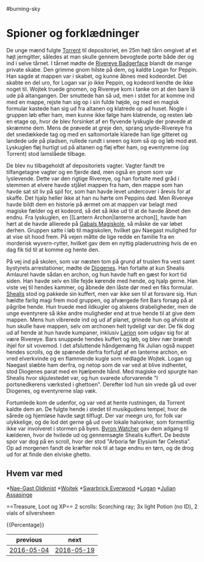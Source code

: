 #burning-sky

# Spioner og forklædninger 
De unge mænd fulgte [Torrent](./Torrent.md) til depositoriet, en 25m højt tårn omgivet af et højt jerngitter, således at man skulle gennem bevogtede porte både der og ind i selve tårnet. I tårnet mødte de [Rivereye Badgerface](./Rivereye%20Badgerface.md) blandt de mange private skabe. Den grimme gnom hilste på dem, og kaldte Logan for Peppin. Han sagde at mappen var i skabet, og kunne åbnes med kodeordet. Det skabte en del uro, for Logan var jo ikke Peppin, og kodeord kendte de ikke noget til. Wojtek truede gnomen, og Rivereye kom i tanke om at den bare lå ude på altangangen. Der smuttede han så ud, men i stdet for at komme ind med en mappe, rejste han sig op i sin fulde højde, og med en magisk formular kastede han sig ud fra altanen og klatrede op ad huset. Nogle i gruppen løb efter ham, men kunne ikke følge ham klatrende, og resten løb en etage op, hvor de blev forsinket af en flyvende lyskugle der prøvede at skræmme dem. Mens de prøvede at greje den,  sprang snyde-Rivereye fra det snedækkede tag og med en saltomortale klarede han lige gitteret og landede ude på pladsen, rullede rundt i sneen og kom så op og løb mod øst. Lyskuglen fløj hurtigt ud på altanen og fløj efter ham, og eventyrerne (og Torrent) stod lamslåede tilbage. 

De blev nu tilbageholdt af depositoriets vagter. Vagter fandt tre tilfangetagne vagter og en fjerde død, men også en gnom som var lyslevende. Dette var den rigtige Rivereye, og han fortalte med gråd i stemmen at elvere havde stjålet mappen fra ham, den mappe som han havde sat sit liv på spil for, som han havde levet undercover i årevis for at skaffe. Det hjalp heller ikke at han nu hørte om Peppins død. Men Rivereye havde bildt dem en historie på ærmet om at mappen var belagt med magiske fælder og et kodeord, så det så ikke ud til at de havde åbnet den endnu. Fra lyskuglen, en [[Lantern Archon|lanterne archon]], havde han hørt at de havde allierede på [Gabals Magiskole](./Gabals%20Magiskole.md), så måske de var løbet derhen. Gruppen satte i løb til magiskolen, hvilket gav Naegast mulighed for at vise sit hood frem. På vejen måtte de lige redde en familie fra en morderisk wyvern-rytter, hvilket gav dem en nyttig pladerustning hvis de en dag fik tid til at komme og hente den.  

På vej ind på skolen, som var næsten tom på grund af truslen fra vest samt bystyrets arrestationer, mødte de [Diogenes](./Diogenes.md). Han fortalte at kun Shealis Amlaurel havde sådan en archon, og hun havde haft en gæst for kort tid siden. Han havde selv en lille fejde kørende med hende, og hjalp gerne. Han viste vej til hendes kammer, og åbnede den låste dør med en fiks formular. [Shealis](./Shealis.md) stod og pakkede sin kuffert, men var ikke sen til at forsvare sig. Hun hældte farlig magi frem mod gruppen, og afværgede fint Bars forsøg på at pågribe hende. Hun truede med ildkugler og alskens drabeligheder, men de unge eventyrere så ikke andre muligheder end at true hende til at give dem mappen. Mens hun vibrerede ind og ud af planet, grinede hun og afviste at hun skulle have mappen, selv om archonen helt tydeligt var der. De fik dog ud af hende at hun havde kumpaner, inklusiv [Larion](./Larion.md) som udgav sig for at være Rivereye. Bars snuppede hendes kuffert og løb, og blev nær brændt ihjel for sit vovemod. I det afsluttende håndgemæng fik Julian også nuppet hendes scrolls, og de spænede derfra forfulgt af en lanterne archon, en vred elverkvinde og en flammende kugle som nedlagde Wojtek. Logan og Naegast slæbte ham derfra, og netop som de var ved at blive indhentet, stod Diogenes parat med en hjælpende hånd. Med magiske ord spurgte han Shealis hvor skjulestedet var, og hun svarede uforvarende "I portsnedkerens værksted i ghettoen". Derefter lod hun sin vrede gå ud over Diogenes, og eventyrerne slap væk.   

Fortumlede kom de udenfor, og var ved at hente rustningen, da Torrent kaldte dem an. De fulgte hende i stedet til musikgudens tempel, hvor de sårede og hjemløse havde søgt tilflugt. Der var meegn uro, for folk var ulykkelige, og de lod det gerne gå ud over lokale halvorker, som formentlig ikke var involveret i stormen på byen. [Byron Watcher](./Byron%20Watcher.md) gav dem adgang til kælderen, hvor de hvilede ud og gennemsøgte Shealis kuffert. De bedste spor var dog på en scroll, hvor der stod "Arboria før Elysium før Celestia". Op ad morgenen fandt de kræfter nok til at tage endnu en tørn, og de drog ud for at finde den elviske ghetto.
    
 
## Hvem var med
*[Nae-Gast Oldknist](./Nae-Gast%20Oldknist.md)
*[Wojtek](./Wojtek.md)
*[Swarbrick Everwood](./Swarbrick%20Everwood.md)
*[Logan](./Logan.md)
*[Julian Assasinge](./Julian%20Assasinge.md)

==Treasure, Loot og XP==
2 scrolls: Scorching ray; 3x light
Potion (no ID), 2 vials of silversheen

{{Percentage}}

| previous | next |
| --- | --- |
| [2016-05-04](./2016-05-04.md) | [2016-05-19](./2016-05-19.md) |
